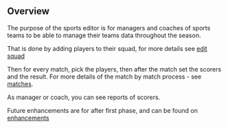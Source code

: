 ## Overview

The purpose of the sports editor is for managers and coaches of sports teams to be able to manage their teams data throughout the season.

That is done by adding players to their squad, for more details see [edit squad](edit-squad)

Then for every match, pick the players, then after the match set the scorers and the result.
For more details of the match by match process - see [matches](matches).

As manager or coach, you can see reports of scorers.

Future enhancements are for after first phase, and can be found on [enhancements](enhancements)

